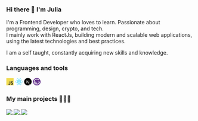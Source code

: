 ### Hi there 👋 I'm Julia

I'm a Frontend Developer who loves to learn. Passionate about programming, design, crypto, and tech.
<br /> 
I mainly work with ReactJs, building modern and scalable web applications, using the latest technologies and best practices. 

I am a self taught, constantly acquiring new skills and knowledge.
<br /> 

### Languages and tools 
<code><img height="20" src="https://raw.githubusercontent.com/devicons/devicon/master/icons/javascript/javascript-original.svg"></code>
<code><img height="20" src="https://raw.githubusercontent.com/devicons/devicon/master/icons/react/react-original.svg"></code>
<code><img height="20" src="https://raw.githubusercontent.com/devicons/devicon/master/icons/nextjs/nextjs-original.svg"></code>
<code><img height="20" src="https://raw.githubusercontent.com/devicons/devicon/master/icons/gatsby/gatsby-plain.svg"></code>
<br />

### My main projects 👩🏻‍💻

<a href="https://github.com/juliavasta/Ecommerce">
  <img align="center" src="https://github-readme-stats.vercel.app/api/pin/?username=juliavasta&repo=Ecommerce&theme=tokyonight" />
 </a>

 <a href="https://github.com/juliavasta/Cryptocurrency-market">
  <img align="center" src="https://github-readme-stats.vercel.app/api/pin/?username=juliavasta&repo=Cryptocurrency-market&theme=tokyonight" />
 </a>

 <a href="https://github.com/juliavasta/Rickandmorty-api">
  <img align="center" src="https://github-readme-stats.vercel.app/api/pin/?username=juliavasta&repo=Rickandmorty-api&theme=tokyonight" />
 </a>

<!--
**juliavasta/juliavasta** is a ✨ _special_ ✨ repository because its `README.md` (this file) appears on your GitHub profile.

Here are some ideas to get you started:

- 🔭 I’m currently working on ...
- 🌱 I’m currently learning ...
- 👯 I’m looking to collaborate on ...
- 🤔 I’m looking for help with ...
- 💬 Ask me about ...
- 📫 How to reach me: ...
- 😄 Pronouns: ...
- ⚡ Fun fact: ...
-->
